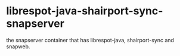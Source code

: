 # librespot-java-shairport-sync-snapserver
the snapserver container that has librespot-java, shairport-sync and snapweb.
